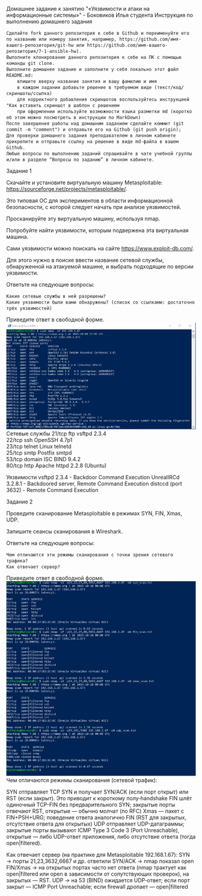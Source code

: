 Домашнее задание к занятию "«Уязвимости и атаки на информационные системы»" - Боковиков Илья студента
Инструкция по выполнению домашнего задания

    Сделайте fork данного репозитория к себе в Github и переименуйте его по названию или номеру занятия, например, https://github.com/имя-вашего-репозитория/git-hw или https://github.com/имя-вашего-репозитория/7-1-ansible-hw).
    Выполните клонирование данного репозитория к себе на ПК с помощью команды git clone.
    Выполните домашнее задание и заполните у себя локально этот файл README.md:
        впишите вверху название занятия и вашу фамилию и имя
        в каждом задании добавьте решение в требуемом виде (текст/код/скриншоты/ссылка)
        для корректного добавления скриншотов воспользуйтесь инструкцией "Как вставить скриншот в шаблон с решением
        при оформлении используйте возможности языка разметки md (коротко об этом можно посмотреть в инструкции по MarkDown)
    После завершения работы над домашним заданием сделайте коммит (git commit -m "comment") и отправьте его на Github (git push origin);
    Для проверки домашнего задания преподавателем в личном кабинете прикрепите и отправьте ссылку на решение в виде md-файла в вашем Github.
    Любые вопросы по выполнению заданий спрашивайте в чате учебной группы и/или в разделе “Вопросы по заданию” в личном кабинете.

Задание 1

Скачайте и установите виртуальную машину Metasploitable: https://sourceforge.net/projects/metasploitable/.

Это типовая ОС для экспериментов в области информационной безопасности, с которой следует начать при анализе уязвимостей.

Просканируйте эту виртуальную машину, используя nmap.

Попробуйте найти уязвимости, которым подвержена эта виртуальная машина.

Сами уязвимости можно поискать на сайте https://www.exploit-db.com/.

Для этого нужно в поиске ввести название сетевой службы, обнаруженной на атакуемой машине, и выбрать подходящие по версии уязвимости.

Ответьте на следующие вопросы:

    Какие сетевые службы в ней разрешены?
    Какие уязвимости были вами обнаружены? (список со ссылками: достаточно трёх уязвимостей)

Приведите ответ в свободной форме.
![DZ](/img/nmap.jpg)
Сетевые службы 
21/tcp	ftp	vsftpd 2.3.4	
22/tcp	ssh	OpenSSH 4.7p1	
23/tcp	telnet	Linux telnetd	
25/tcp	smtp	Postfix smtpd	
53/tcp	domain	ISC BIND 9.4.2	
80/tcp	http	Apache httpd 2.2.8 (Ubuntu)

Уязвимости 
vsftpd 2.3.4 - Backdoor Command Execution
UnrealIRCd 3.2.8.1 - Backdoored server, Remote Command Execution
distccd (port 3632) - Remote Command Execution

Задание 2

Проведите сканирование Metasploitable в режимах SYN, FIN, Xmas, UDP.

Запишите сеансы сканирования в Wireshark.

Ответьте на следующие вопросы:

    Чем отличаются эти режимы сканирования с точки зрения сетевого трафика?
    Как отвечает сервер?

Приведите ответ в свободной форме.
![DZ2](/img/synfinsmasupd.jpg)
Чем отличаются режимы сканирования (сетевой трафик):

SYN отправляет TCP SYN и получает SYN/ACK (если порт открыт) или RST (если закрыт). Это приводит к короткому полу‑handshake 
FIN шлёт одиночный TCP-FIN без предварительного SYN; закрытые порты отвечают RST, открытые — обычно молчат (по RFC)
Xmas — пакет с FIN+PSH+URG; поведение ответа аналогично FIN (RST для закрытых, отсутствие ответа для открытых)
UDP отправляет UDP-датаграммы; закрытые порты вызывают ICMP Type 3 Code 3 (Port Unreachable), открытые — либо UDP-ответ приложения, либо отсутствие ответа (тогда open|filtered).

Как отвечает сервер (на практике для Metasploitable 192.168.1.67):
SYN → порты 21,23,3632,6667 и др. ответили SYN/ACK → nmap показал open 
FIN/Xmas → на открытых портах часто нет ответа (nmap трактует как open|filtered или open в зависимости от сопутствующих проверок), на закрытых — RST.
UDP → на 53 (BIND) ожидается UDP‑ответ; если порт закрыт — ICMP Port Unreachable; если firewall дропает — open|filtered